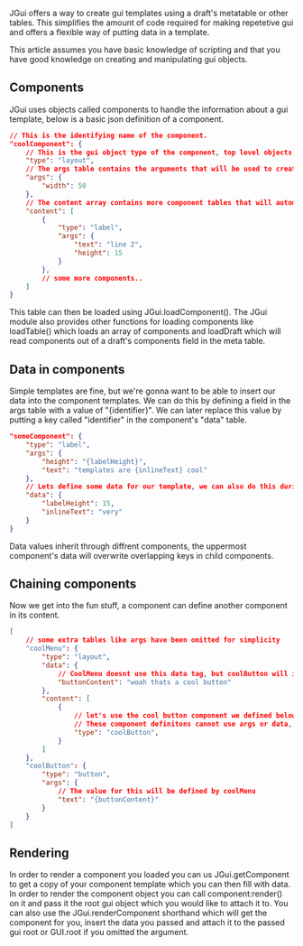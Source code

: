 JGui offers a way to create gui templates using a draft's metatable or other tables. This simplifies the amount of code required for making repetetive gui and offers a flexible way of putting data in a template.

This article assumes you have basic knowledge of scripting and that you have good knowledge on creating and manipulating gui objects.

## Components
JGui uses objects called components to handle the information about a gui template, below is a basic json definition of a component.
```json
// This is the identifying name of the component.
"coolComponent": {
    // This is the gui object type of the component, top level objects can be layout, dialog or menu.
    "type": "layout",
    // The args table contains the arguments that will be used to create the gui object, in this case the arguments are for the layout.
    "args": {
        "width": 50
    },
    // The content array contains more component tables that will automaticaly be placed inside the component. Defining these components works the same as the outer component, except they do not require a name. These components can be nested indefinitely.
    "content": [
        {
            "type": "label",
            "args": {
                "text": "line 2",
                "height": 15
            }
        },
        // some more components..
    ]
}
```
This table can then be loaded using JGui.loadComponent(). The JGui module also provides other functions for loading components like loadTable() which loads an array of components and loadDraft which will read components out of a draft's components field in the meta table.

## Data in components
Simple templates are fine, but we're gonna want to be able to insert our data into the component templates. We can do this by defining a field in the args table with a value of "{identifier}". We can later replace this value by putting a key called "identifier" in the component's "data" table.
```json
"someComponent": {
    "type": "label",
    "args": {
        "height": "{labelHeight}",
        "text": "templates are {inlineText} cool"
    },
    // Lets define some data for our template, we can also do this during runtime, which is how it is intended to be used.
    "data": {
        "labelHeight": 15,
        "inlineText": "very"
    }
}
```
Data values inherit through diffrent components, the uppermost component's data will overwrite overlapping keys in child components.

## Chaining components
Now we get into the fun stuff, a component can define another component in its content.
```json
[
    // some extra tables like args have been omitted for simplicity
    "coolMenu": {
        "type": "layout",
        "data": {
            // CoolMenu doesnt use this data tag, but coolButton will inherit and use it.
            "buttonContent": "woah thats a cool button"
        },
        "content": [
            {
                // let's use the cool button component we defined below. Load order does not matter as the components are resolved on render.
                // These component definitons cannot use args or data, but they will inherit data defined in the coolMenu component.
                "type": "coolButton",
            }
        ]
    },
    "coolButton": {
        "type": "button",
        "args": {
            // The value for this will be defined by coolMenu
            "text": "{buttonContent}"
        }
    }
]

```

## Rendering
In order to render a component you loaded you can us JGui.getComponent to get a copy of your component template which you can then fill with data. In order to render the component object you can call component:render() on it and pass it the root gui object which you would like to attach it to. You can also use the JGui.renderComponent shorthand which will get the component for you, insert the data you passed and attach it to the passed gui root or GUI.root if you omitted the argument.